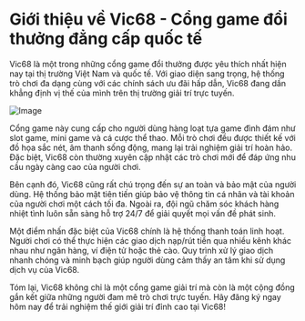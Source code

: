 # Giới thiệu về Vic68 - Cổng game đổi thưởng đẳng cấp quốc tế

Vic68 là một trong những cổng game đổi thưởng được yêu thích nhất hiện nay tại thị trường Việt Nam và quốc tế. Với giao diện sang trọng, hệ thống trò chơi đa dạng cùng với các chính sách ưu đãi hấp dẫn, Vic68 đang dần khẳng định vị thế của mình trên thị trường giải trí trực tuyến.

![Image](https://github.com/user-attachments/assets/bd51ea9f-0666-407b-a7a7-98ead6de688c)

Cổng game này cung cấp cho người dùng hàng loạt tựa game đình đám như slot game, mini game và cá cược thể thao. Mỗi trò chơi đều được thiết kế với đồ họa sắc nét, âm thanh sống động, mang lại trải nghiệm giải trí hoàn hảo. Đặc biệt, Vic68 còn thường xuyên cập nhật các trò chơi mới để đáp ứng nhu cầu ngày càng cao của người chơi.

Bên cạnh đó, Vic68 cũng rất chú trọng đến sự an toàn và bảo mật của người dùng. Hệ thống bảo mật tiên tiến giúp bảo vệ thông tin cá nhân và tài khoản của người chơi một cách tối đa. Ngoài ra, đội ngũ chăm sóc khách hàng nhiệt tình luôn sẵn sàng hỗ trợ 24/7 để giải quyết mọi vấn đề phát sinh.

Một điểm nhấn đặc biệt của Vic68 chính là hệ thống thanh toán linh hoạt. Người chơi có thể thực hiện các giao dịch nạp/rút tiền qua nhiều kênh khác nhau như ngân hàng, ví điện tử hoặc thẻ cào. Quy trình xử lý giao dịch nhanh chóng và minh bạch giúp người dùng cảm thấy an tâm khi sử dụng dịch vụ của Vic68.

Tóm lại, Vic68 không chỉ là một cổng game giải trí mà còn là một cộng đồng gắn kết giữa những người đam mê trò chơi trực tuyến. Hãy đăng ký ngay hôm nay để trải nghiệm thế giới giải trí đỉnh cao tại Vic68!